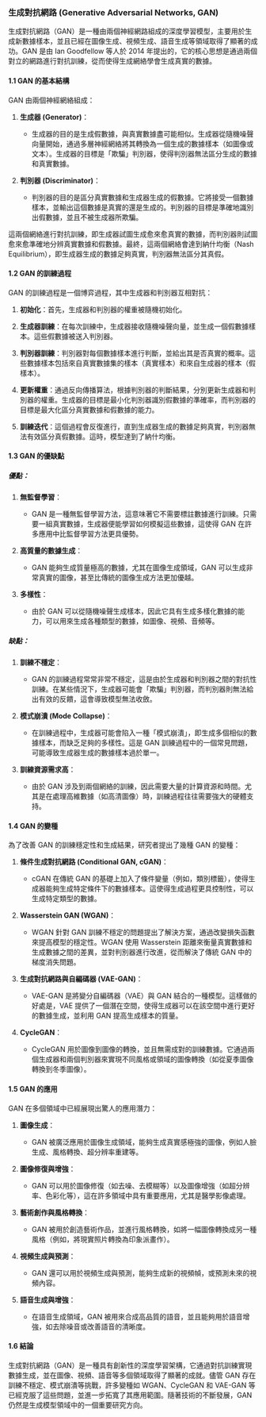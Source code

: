 ### 生成對抗網路 (Generative Adversarial Networks, GAN)

生成對抗網路（GAN）是一種由兩個神經網路組成的深度學習模型，主要用於生成新數據樣本，並且已經在圖像生成、視頻生成、語音生成等領域取得了顯著的成功。GAN 是由 Ian Goodfellow 等人於 2014 年提出的，它的核心思想是通過兩個對立的網路進行對抗訓練，從而使得生成網絡學會生成真實的數據。

#### 1.1 GAN 的基本結構

GAN 由兩個神經網絡組成：

1. **生成器 (Generator)**：
   - 生成器的目的是生成假數據，與真實數據盡可能相似。生成器從隨機噪聲向量開始，通過多層神經網絡將其轉換為一個生成的數據樣本（如圖像或文本）。生成器的目標是「欺騙」判別器，使得判別器無法區分生成的數據和真實數據。

2. **判別器 (Discriminator)**：
   - 判別器的目的是區分真實數據和生成器生成的假數據。它將接受一個數據樣本，並輸出這個數據是真實的還是生成的。判別器的目標是準確地識別出假數據，並且不被生成器所欺騙。

這兩個網絡進行對抗訓練，即生成器試圖生成愈來愈真實的數據，而判別器則試圖愈來愈準確地分辨真實數據和假數據。最終，這兩個網絡會達到納什均衡（Nash Equilibrium），即生成器生成的數據足夠真實，判別器無法區分其真假。

#### 1.2 GAN 的訓練過程

GAN 的訓練過程是一個博弈過程，其中生成器和判別器互相對抗：

1. **初始化**：首先，生成器和判別器的權重被隨機初始化。
   
2. **生成器訓練**：在每次訓練中，生成器接收隨機噪聲向量，並生成一個假數據樣本。這些假數據被送入判別器。

3. **判別器訓練**：判別器對每個數據樣本進行判斷，並給出其是否真實的概率。這些數據樣本包括來自真實數據集的樣本（真實樣本）和來自生成器的樣本（假樣本）。

4. **更新權重**：通過反向傳播算法，根據判別器的判斷結果，分別更新生成器和判別器的權重。生成器的目標是最小化判別器識別假數據的準確率，而判別器的目標是最大化區分真實數據和假數據的能力。

5. **訓練迭代**：這個過程會反復進行，直到生成器生成的數據足夠真實，判別器無法有效區分真假數據。這時，模型達到了納什均衡。

#### 1.3 GAN 的優缺點

##### 優點：

1. **無監督學習**：
   - GAN 是一種無監督學習方法，這意味著它不需要標註數據進行訓練。只需要一組真實數據，生成器便能學習如何模擬這些數據，這使得 GAN 在許多應用中比監督學習方法更具優勢。

2. **高質量的數據生成**：
   - GAN 能夠生成質量極高的數據，尤其在圖像生成領域，GAN 可以生成非常真實的圖像，甚至比傳統的圖像生成方法更加優越。

3. **多樣性**：
   - 由於 GAN 可以從隨機噪聲生成樣本，因此它具有生成多樣化數據的能力，可以用來生成各種類型的數據，如圖像、視頻、音頻等。

##### 缺點：

1. **訓練不穩定**：
   - GAN 的訓練過程常常非常不穩定，這是由於生成器和判別器之間的對抗性訓練。在某些情況下，生成器可能會「欺騙」判別器，而判別器則無法給出有效的反饋，這會導致模型無法收斂。

2. **模式崩潰 (Mode Collapse)**：
   - 在訓練過程中，生成器可能會陷入一種「模式崩潰」，即生成多個相似的數據樣本，而缺乏足夠的多樣性。這是 GAN 訓練過程中的一個常見問題，可能導致生成器生成的數據樣本過於單一。

3. **訓練資源需求高**：
   - 由於 GAN 涉及到兩個網絡的訓練，因此需要大量的計算資源和時間。尤其是在處理高維數據（如高清圖像）時，訓練過程往往需要強大的硬體支持。

#### 1.4 GAN 的變種

為了改善 GAN 的訓練穩定性和生成結果，研究者提出了幾種 GAN 的變種：

1. **條件生成對抗網路 (Conditional GAN, cGAN)**：
   - cGAN 在傳統 GAN 的基礎上加入了條件變量（例如，類別標籤），使得生成器能夠生成特定條件下的數據樣本。這使得生成過程更具控制性，可以生成特定類型的數據。

2. **Wasserstein GAN (WGAN)**：
   - WGAN 針對 GAN 訓練不穩定的問題提出了解決方案，通過改變損失函數來提高模型的穩定性。WGAN 使用 Wasserstein 距離來衡量真實數據和生成數據之間的差異，並對判別器進行改進，從而解決了傳統 GAN 中的梯度消失問題。

3. **生成對抗網路與自編碼器 (VAE-GAN)**：
   - VAE-GAN 是將變分自編碼器（VAE）與 GAN 結合的一種模型。這樣做的好處是，VAE 提供了一個潛在空間，使得生成器可以在該空間中進行更好的數據生成，並利用 GAN 提高生成樣本的質量。

4. **CycleGAN**：
   - CycleGAN 用於圖像到圖像的轉換，並且無需成對的訓練數據。它通過兩個生成器和兩個判別器來實現不同風格或領域的圖像轉換（如從夏季圖像轉換到冬季圖像）。

#### 1.5 GAN 的應用

GAN 在多個領域中已經展現出驚人的應用潛力：

1. **圖像生成**：
   - GAN 被廣泛應用於圖像生成領域，能夠生成真實感極強的圖像，例如人臉生成、風格轉換、超分辨率重建等。

2. **圖像修復與增強**：
   - GAN 可以用於圖像修復（如去噪、去模糊等）以及圖像增強（如超分辨率、色彩化等），這在許多領域中具有重要應用，尤其是醫學影像處理。

3. **藝術創作與風格轉換**：
   - GAN 被用於創造藝術作品，並進行風格轉換，如將一幅圖像轉換成另一種風格（例如，將現實照片轉換為印象派畫作）。

4. **視頻生成與預測**：
   - GAN 還可以用於視頻生成與預測，能夠生成新的視頻幀，或預測未來的視頻內容。

5. **語音生成與增強**：
   - 在語音生成領域，GAN 被用來合成高品質的語音，並且能夠用於語音增強，如去除噪音或改善語音的清晰度。

#### 1.6 結論

生成對抗網路（GAN）是一種具有創新性的深度學習架構，它通過對抗訓練實現數據生成，並在圖像、視頻、語音等多個領域取得了顯著的成就。儘管 GAN 存在訓練不穩定、模式崩潰等挑戰，許多變種如 WGAN、CycleGAN 和 VAE-GAN 等已經克服了這些問題，並進一步拓寬了其應用範圍。隨著技術的不斷發展，GAN 仍然是生成模型領域中的一個重要研究方向。